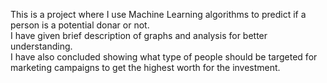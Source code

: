 This is a project where I use Machine Learning algorithms to predict if a person is a potential donar or not.<br>
I have given brief description of graphs and analysis for better understanding.<br>
I have also concluded showing what type of people should be targeted for marketing campaigns to get the highest worth for the investment.<br>
